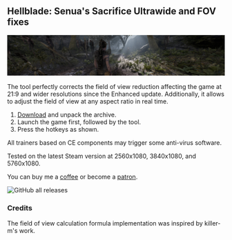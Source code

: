 ## Hellblade: Senua's Sacrifice Ultrawide and FOV fixes
![](preview.jpg)

The tool perfectly corrects the field of view reduction affecting the game at 21:9 and wider resolutions since the Enhanced update.
Additionally, it allows to adjust the field of view at any aspect ratio in real time.

1. [Download](/../../releases) and unpack the archive.
2. Launch the game first, followed by the tool.
3. Press the hotkeys as shown.

All trainers based on CE components may trigger some anti-virus software.

Tested on the latest Steam version at 2560x1080, 3840x1080, and 5760x1080.

You can buy me a [coffee](https://ko-fi.com/rozziroxx) or become a [patron](https://www.patreon.com/rozzi).

![GitHub all releases](https://img.shields.io/github/downloads/RoseTheFlower/HellbladeUltrawide/total?style=flat-square)

### Credits
The field of view calculation formula implementation was inspired by killer-m's work.
